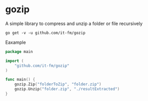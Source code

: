 # gozip
A simple library to compress and unzip a folder or file recursively

```
go get -v -u github.com/it-fm/gozip
```

Eaxample

```go
package main

import (
	"github.com/it-fm/gozip"
)

func main() {
    gozip.Zip("folderToZip", "folder.zip")
    gozip.Unzip("folder.zip", "./resultExtracted")
}
